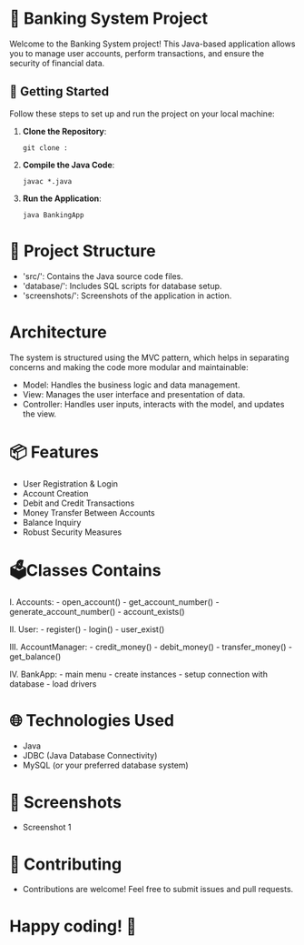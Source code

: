 # 🏦 Banking System Project

Welcome to the Banking System project! This Java-based application allows you to manage user accounts, perform transactions, and ensure the security of financial data.

## 🚀 Getting Started

Follow these steps to set up and run the project on your local machine:

1. **Clone the Repository**: 
   ```shell
   git clone :
2. **Compile the Java Code**:

   ```shell
   javac *.java
3. **Run the Application**:

   ```shell
   java BankingApp

# 📂 Project Structure
- 'src/': Contains the Java source code files.
- 'database/': Includes SQL scripts for database setup.
- 'screenshots/': Screenshots of the application in action.

# Architecture
The system is structured using the MVC pattern, which helps in separating concerns and making the code more modular and maintainable:

- Model: Handles the business logic and data management.
- View: Manages the user interface and presentation of data.
- Controller: Handles user inputs, interacts with the model, and updates the view.

# 📦 Features
- User Registration & Login
- Account Creation
- Debit and Credit Transactions
- Money Transfer Between Accounts
- Balance Inquiry
- Robust Security Measures

# 🗳️Classes Contains
   I. Accounts:
         - open_account()
         - get_account_number()
         - generate_account_number()
         - account_exists()

   II. User:
         - register()
         - login()
         - user_exist()

   III. AccountManager:
         - credit_money()
         - debit_money()
         - transfer_money()
         - get_balance()

   IV. BankApp:
         - main menu
         - create instances
         - setup connection with database
         - load drivers

# 🌐 Technologies Used
- Java
- JDBC (Java Database Connectivity)
- MySQL (or your preferred database system)

# 📸 Screenshots
- Screenshot 1

# 🤝 Contributing
- Contributions are welcome! Feel free to submit issues and pull requests.

# Happy coding! 🎉
